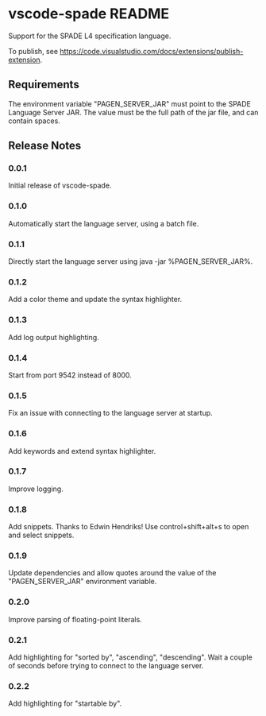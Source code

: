 # vscode-spade README

Support for the SPADE L4 specification language.

To publish, see https://code.visualstudio.com/docs/extensions/publish-extension.

## Requirements

The environment variable "PAGEN\_SERVER\_JAR" must point to the SPADE Language Server JAR. The value must be the full path of the jar file, and can contain spaces.

## Release Notes

### 0.0.1

Initial release of vscode-spade.

### 0.1.0

Automatically start the language server, using a batch file.

### 0.1.1

Directly start the language server using java -jar %PAGEN\_SERVER\_JAR%.

### 0.1.2

Add a color theme and update the syntax highlighter.

### 0.1.3

Add log output highlighting. 

### 0.1.4

Start from port 9542 instead of 8000.

### 0.1.5

Fix an issue with connecting to the language server at startup.

### 0.1.6

Add keywords and extend syntax highlighter.

### 0.1.7

Improve logging.

### 0.1.8

Add snippets. Thanks to Edwin Hendriks! Use control+shift+alt+s to open and select snippets. 

### 0.1.9

Update dependencies and allow quotes around the value of the "PAGEN\_SERVER\_JAR" environment variable.

### 0.2.0

Improve parsing of floating-point literals.

### 0.2.1

Add highlighting for "sorted by", "ascending", "descending".
Wait a couple of seconds before trying to connect to the language server.

### 0.2.2

Add highlighting for "startable by".
